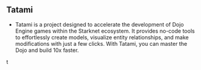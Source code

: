 ## Tatami
- Tatami is a project designed to accelerate the development of Dojo Engine games within the Starknet ecosystem. It provides no-code tools to effortlessly create models, visualize entity relationships, and make modifications with just a few clicks. With Tatami, you can master the Dojo and build 10x faster.


t
